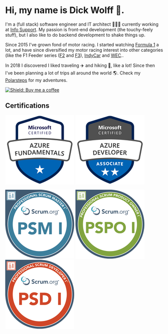 # Hi, my name is Dick Wolff 🐺.

I'm a (full stack) software engineer and IT architect 👨🏻‍💻 currently working at [Info Support](https://infosupport.com). My passion is front-end development (the touchy-feely stuff), but I also like to do backend development to shake things up. 

Since 2015 I've grown fond of motor racing. I started watching [Formula 1](https://formula1.com) a lot, and have since diversified my motor racing interest into other categories (like the F1 Feeder series ([F2](https://www.fiaformula2.com) and [F3](https://www.fiaformula3.com)), [IndyCar](https://indycar.com) and [WEC](https://fiawec.com)..

In 2018 I discovered I liked traveling ✈️ and hiking 🥾, like a lot! Since then I've been planning a lot of trips all around the world 🌎. Check my [Polarsteps](http://steps.onwolff.nl) for my adventures.

[![Shield: Buy me a coffee](https://img.shields.io/badge/Buy%20me%20a%20coffee-Support-yellow?logo=buymeacoffee)](https://www.buymeacoffee.com/dickw0lff)

## Certifications

[![January 6, 2021](/img/az-900.png)](https://learn.microsoft.com/api/credentials/share/en-us/dickw0lff/C21C3C791CF682D2?sharingId=1A0C846437215B22) [![November 14, 2023](/img/az-204.png)](https://learn.microsoft.com/api/credentials/share/en-us/dickw0lff/89D1A34C9E1FF89C?sharingId=1A0C846437215B22)

[![September 5, 2023](/img/psm1.png)](https://www.credly.com/badges/05720351-9f6f-46c4-bdda-9d0eb6fd4a53/public_url) [![September 9, 2023](/img/pspo1.png)](https://www.credly.com/badges/b8a7f76b-46a1-4f20-ba14-1cd704a88438/public_url) [![November 24, 2023](/img/psd1.png)](https://www.credly.com/badges/5613f069-daa8-4e13-8b3a-1e216f5d2b9b/public_url)


<!--
**dickwolff/dickwolff** is a ✨ _special_ ✨ repository because its `README.md` (this file) appears on your GitHub profile.

Here are some ideas to get you started:

- 🔭 I’m currently working on ...
- 🌱 I’m currently learning ...
- 👯 I’m looking to collaborate on ...
- 🤔 I’m looking for help with ...
- 💬 Ask me about ...
- 📫 How to reach me: ...
- 😄 Pronouns: ...
- ⚡ Fun fact: ...
-->
